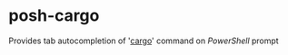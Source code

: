 # posh-cargo

Provides tab autocompletion of '[cargo](https://github.com/rust-lang/cargo)' command on *PowerShell* prompt
